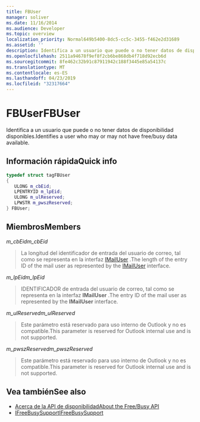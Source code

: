 ```yaml
---
title: FBUser
manager: soliver
ms.date: 11/16/2014
ms.audience: Developer
ms.topic: overview
localization_priority: Normal649b5400-8dc5-cc5c-3455-f462e2d31689
ms.assetid: ''
description: Identifica a un usuario que puede o no tener datos de disponibilidad disponibles.
ms.openlocfilehash: 2511a94678f9ef8f2cb6be868db4f718d92ecb6d
ms.sourcegitcommit: 8fe462c32b91c87911942c188f3445e85a54137c
ms.translationtype: MT
ms.contentlocale: es-ES
ms.lasthandoff: 04/23/2019
ms.locfileid: "32317664"
---
```

# <a name="fbuser"></a><span data-ttu-id="36b75-103">FBUser</span><span class="sxs-lookup"><span data-stu-id="36b75-103">FBUser</span></span>

<span data-ttu-id="36b75-104">Identifica a un usuario que puede o no tener datos de disponibilidad disponibles.</span><span class="sxs-lookup"><span data-stu-id="36b75-104">Identifies a user who may or may not have free/busy data available.</span></span>
  
## <a name="quick-info"></a><span data-ttu-id="36b75-105">Información rápida</span><span class="sxs-lookup"><span data-stu-id="36b75-105">Quick info</span></span>

```cpp
typedef struct tagFBUser 
{ 
   ULONG m_cbEid; 
   LPENTRYID m_lpEid; 
   ULONG m_ulReserved; 
   LPWSTR m_pwszReserved; 
} FBUser;

```

## <a name="members"></a><span data-ttu-id="36b75-106">Miembros</span><span class="sxs-lookup"><span data-stu-id="36b75-106">Members</span></span>

<span data-ttu-id="36b75-107">_m_cbEid_</span><span class="sxs-lookup"><span data-stu-id="36b75-107">_m_cbEid_</span></span>
  
> <span data-ttu-id="36b75-108">La longitud del identificador de entrada del usuario de correo, tal como se representa en la interfaz [IMailUser](https://docs.microsoft.com/previous-versions/windows/desktop/wab/-wab-imailuser-deleteprops) .</span><span class="sxs-lookup"><span data-stu-id="36b75-108">The length of the entry ID of the mail user as represented by the [IMailUser](https://docs.microsoft.com/previous-versions/windows/desktop/wab/-wab-imailuser-deleteprops) interface.</span></span> 
    
<span data-ttu-id="36b75-109">_m_lpEid_</span><span class="sxs-lookup"><span data-stu-id="36b75-109">_m_lpEid_</span></span>
  
> <span data-ttu-id="36b75-110">IDENTIFICADOR de entrada del usuario de correo, tal como se representa en la interfaz **IMailUser** .</span><span class="sxs-lookup"><span data-stu-id="36b75-110">The entry ID of the mail user as represented by the **IMailUser** interface.</span></span> 
    
<span data-ttu-id="36b75-111">_m_ulReserved_</span><span class="sxs-lookup"><span data-stu-id="36b75-111">_m_ulReserved_</span></span>
  
> <span data-ttu-id="36b75-112">Este parámetro está reservado para uso interno de Outlook y no es compatible.</span><span class="sxs-lookup"><span data-stu-id="36b75-112">This parameter is reserved for Outlook internal use and is not supported.</span></span>
    
<span data-ttu-id="36b75-113">_m_pwszReserved_</span><span class="sxs-lookup"><span data-stu-id="36b75-113">_m_pwszReserved_</span></span>
  
> <span data-ttu-id="36b75-114">Este parámetro está reservado para uso interno de Outlook y no es compatible.</span><span class="sxs-lookup"><span data-stu-id="36b75-114">This parameter is reserved for Outlook internal use and is not supported.</span></span>
    
## <a name="see-also"></a><span data-ttu-id="36b75-115">Vea también</span><span class="sxs-lookup"><span data-stu-id="36b75-115">See also</span></span>

- [<span data-ttu-id="36b75-116">Acerca de la API de disponibilidad</span><span class="sxs-lookup"><span data-stu-id="36b75-116">About the Free/Busy API</span></span>](about-the-free-busy-api.md)  
- [<span data-ttu-id="36b75-117">IFreeBusySupport</span><span class="sxs-lookup"><span data-stu-id="36b75-117">IFreeBusySupport</span></span>](ifreebusysupport.md)

